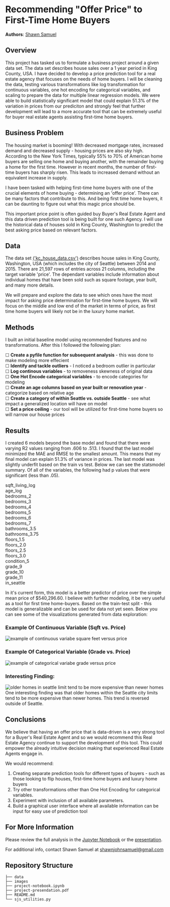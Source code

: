 # Recommending "Offer Price" to First-Time Home Buyers

**Authors**: [Shawn Samuel](mailto:shawnjohnsamuel@gmail.com)  

## Overview

This project has tasked us to formulate a business project around a given data set. The data set describes house sales over a 1 year period in King County, USA. I have decided to develop a price prediction tool for a real estate agency that focuses on the needs of home buyers. I will be cleaning the data, testing various transformations like log transformation for continuous variables, one hot encoding for categorical variables, and scaling to prepare the data for multiple linear regression models. We were able to build statistically significant model that could explain 51.3% of the variation in prices from our prediciton and strongly feel that further development will lead to a more accurate tool that can be extremely useful for buyer real estate agents assisting first-time home buyers.

## Business Problem

The housing market is booming! With decreased mortgage rates, increased demand and decreased supply - housing prices are also sky high. According to the New York Times, typically 55% to 70% of American home buyers are selling one home and buying another, with the remainder buying a home for the first time. However in recent months, the number of first-time buyers has sharply risen. This leads to increased demand without an equivalent increase in supply. 

I have been tasked with helping first-time home buyers with one of the crucial elements of home buying - determining an 'offer price'. There can be many factors that contribute to this. And being first time home buyers, it can be daunting to figure out what this magic price should be. 

This important price point is often guided buy Buyer's Real Estate Agent and this data driven prediction tool is being built for one such Agency. I will use the historical data of houses sold in King County, Washington to predict the best asking price based on relevant factors.  

## Data

The data set [('kc_house_data.csv')](data/kc_house_data.csv) describes house sales in King County, Washington, USA (which includes the city of Seattle) between 2014 and 2015. There are 21,597 rows of entries across 21 columns, including the target variable 'price'. The dependant variables include information about individual homes that have been sold such as square footage, year built, and many more details. 

We will prepare and explore the data to see which ones have the most impact for asking price determination for first-time home buyers. We will focus on the middle and low end of the market in terms of price, as first time home buyers will likely not be in the luxury home market.

## Methods

I built an initial baseline model using recommended features and no transformations. After this I followed the following plan:

☐ **Create a pyfile function for subsequent analysis** - this was done to make modeling more effecient  
☐ **Identify and tackle outliers** - I noticed a bedroom outlier in particular  
☐ **Log continous variables** - to removeness skewness of original data  
☐ **One Hot Encode categorical variables** - to encode categories for modeling  
☐ **Create an age columns based on year built or renovation year** - categorize based on relative age  
☐ **Create a category of within Seattle vs. outside Seattle** - see what impact a generalized location will have on model  
☐ **Set a price ceiling** - our tool will be utilized for first-time home buyers so will narrow our house prices  

## Results

I created 6 models beyond the base model and found that there were varying R2 values ranging from .606 to .513. I found that the last model minimized the MAE and RMSE to the smallest amount. This means that my final model can explain 51.3% of variance in prices. The last model was slightly underfit based on the train vs test. Below we can see the statsmodel summary. Of all of the variables, the following had p values that were significant (less than .05).

sqft_living_log  
age_log	 
bedrooms_2  
bedrooms_3  
bedrooms_4  
bedrooms_5  
bedrooms_6  
bedrooms_7  
bathrooms_3.5  
bathrooms_3.75  
floors_1.5  
floors_2.0  
floors_2.5  
floors_3.0  
condition_5  
grade_9  
grade_10  
grade_11  
in_seattle  

In it's current form, this model is a better predictor of price over the simple mean price of $540,296.60. I believe with further modeling, it be very useful as a tool for first time home-buyers. Based on the train-test split - this model is generalizable and can be used for data not yet seen. Below you can see some of the visualizations generated from data exploration:  

### Example Of Continuous Variable (Sqft vs. Price)  
![example of continuous variabe square feet versus price](images/cont_variable_sqft_vs_price.png)

### Example Of Categorical Variable (Grade vs. Price)  
![example of categorical variabe grade versus price](images/cat_variable_grade_vs_price.png)

### Interesting Finding:
![older homes in seattle limit tend to be more expensive than newer homes](images/age_vs_price_in_or_out_seattle.png)  
One interesting finding was that older homes within the Seattle city limits tend to be more expensive than newer homes. This trend is reversed outside of Seattle.   

## Conclusions

We believe that having an offer price that is data-driven is a very strong tool for a Buyer's Real Estate Agent and so we would recommend this Real Estate Agency continue to support the development of this tool. This could empower the already intuitive decision making that experienced Real Estate Agents engage in. 

We would recommend: 

1) Creating separate prediction tools for different types of buyers - such as those looking to flip houses, first-time home buyers and luxury home buyers  
2) Try other transformations other than One Hot Encoding for categorical variables.   
3) Experiment with inclusion of all available parameters.  
4) Build a graphical user interface where all available information can be input for easy use of prediction tool

## For More Information

Please review the full analysis in the [Jupyter Notebook](project-notebook.ipynb) or the [presentation](project-presendation.pdf).

For additional info, contact Shawn Samuel at [shawnjohnsamuel@gmail.com](mailto:shawnjohnsamuel@gmail.com)

## Repository Structure

```
├── data
├── images
├── project-notebook.ipynb
├── project-presendation.pdf
├── README.md
└── sjs_utilities.py
```
